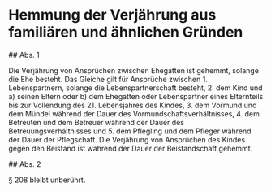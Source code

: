 # Hemmung der Verjährung aus familiären und ähnlichen Gründen



\#\# Abs. 1

 Die Verjährung von Ansprüchen zwischen Ehegatten ist gehemmt, solange die Ehe besteht. Das Gleiche gilt für Ansprüche zwischen  1\.
 Lebenspartnern, solange die Lebenspartnerschaft besteht,
 2\.
 dem Kind und  a)
 seinen Eltern oder
 b)
 dem Ehegatten oder Lebenspartner eines Elternteils
bis zur Vollendung des 21\. Lebensjahres des Kindes,
 3\.
 dem Vormund und dem Mündel während der Dauer des Vormundschaftsverhältnisses,
 4\.
 dem Betreuten und dem Betreuer während der Dauer des Betreuungsverhältnisses und
 5\.
 dem Pflegling und dem Pfleger während der Dauer der Pflegschaft.
Die Verjährung von Ansprüchen des Kindes gegen den Beistand ist während der Dauer der Beistandschaft gehemmt.

\#\# Abs. 2

 § 208 bleibt unberührt. 

